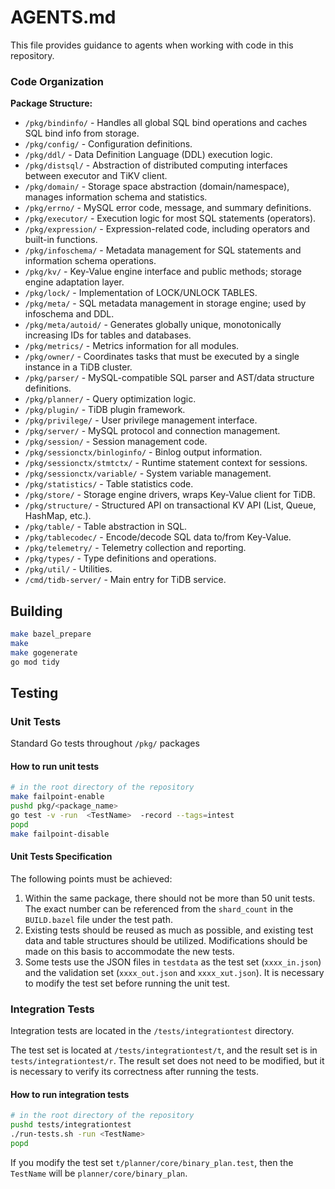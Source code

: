 # AGENTS.md

This file provides guidance to agents when working with code in this repository.

### Code Organization

**Package Structure:**

- `/pkg/bindinfo/` - Handles all global SQL bind operations and caches SQL bind info from storage.
- `/pkg/config/` - Configuration definitions.
- `/pkg/ddl/` - Data Definition Language (DDL) execution logic.
- `/pkg/distsql/` - Abstraction of distributed computing interfaces between executor and TiKV client.
- `/pkg/domain/` - Storage space abstraction (domain/namespace), manages information schema and statistics.
- `/pkg/errno/` - MySQL error code, message, and summary definitions.
- `/pkg/executor/` - Execution logic for most SQL statements (operators).
- `/pkg/expression/` - Expression-related code, including operators and built-in functions.
- `/pkg/infoschema/` - Metadata management for SQL statements and information schema operations.
- `/pkg/kv/` - Key-Value engine interface and public methods; storage engine adaptation layer.
- `/pkg/lock/` - Implementation of LOCK/UNLOCK TABLES.
- `/pkg/meta/` - SQL metadata management in storage engine; used by infoschema and DDL.
- `/pkg/meta/autoid/` - Generates globally unique, monotonically increasing IDs for tables and databases.
- `/pkg/metrics/` - Metrics information for all modules.
- `/pkg/owner/` - Coordinates tasks that must be executed by a single instance in a TiDB cluster.
- `/pkg/parser/` - MySQL-compatible SQL parser and AST/data structure definitions.
- `/pkg/planner/` - Query optimization logic.
- `/pkg/plugin/` - TiDB plugin framework.
- `/pkg/privilege/` - User privilege management interface.
- `/pkg/server/` - MySQL protocol and connection management.
- `/pkg/session/` - Session management code.
- `/pkg/sessionctx/binloginfo/` - Binlog output information.
- `/pkg/sessionctx/stmtctx/` - Runtime statement context for sessions.
- `/pkg/sessionctx/variable/` - System variable management.
- `/pkg/statistics/` - Table statistics code.
- `/pkg/store/` - Storage engine drivers, wraps Key-Value client for TiDB.
- `/pkg/structure/` - Structured API on transactional KV API (List, Queue, HashMap, etc.).
- `/pkg/table/` - Table abstraction in SQL.
- `/pkg/tablecodec/` - Encode/decode SQL data to/from Key-Value.
- `/pkg/telemetry/` - Telemetry collection and reporting.
- `/pkg/types/` - Type definitions and operations.
- `/pkg/util/` - Utilities.
- `/cmd/tidb-server/` - Main entry for TiDB service.

## Building

```bash
make bazel_prepare
make 
make gogenerate
go mod tidy
```

## Testing 

### Unit Tests

Standard Go tests throughout `/pkg/` packages

#### How to run unit tests

```bash
# in the root directory of the repository
make failpoint-enable
pushd pkg/<package_name>
go test -v -run  <TestName>  -record --tags=intest
popd
make failpoint-disable
```

#### Unit Tests Specification
The following points must be achieved:
1. Within the same package, there should not be more than 50 unit tests. The exact number can be referenced from the `shard_count` in the `BUILD.bazel` file under the test path.
2. Existing tests should be reused as much as possible, and existing test data and table structures should be utilized. Modifications should be made on this basis to accommodate the new tests.
3. Some tests use the JSON files in `testdata` as the test set (`xxxx_in.json`) and the validation set (`xxxx_out.json` and `xxxx_xut.json`). It is necessary to modify the test set before running the unit test.

### Integration Tests

Integration tests are located in the `/tests/integrationtest` directory.

The test set is located at `/tests/integrationtest/t`, and the result set is in `tests/integrationtest/r`. The result set does not need to be modified, but it is necessary to verify its correctness after running the tests.

#### How to run integration tests

```bash
# in the root directory of the repository
pushd tests/integrationtest
./run-tests.sh -run <TestName>
popd
```

If you modify the test set `t/planner/core/binary_plan.test`, then the `TestName` will be `planner/core/binary_plan`.

